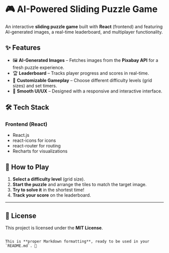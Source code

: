 # 🎮 AI-Powered Sliding Puzzle Game  

An interactive **sliding puzzle game** built with **React** (frontend) and featuring AI-generated images, a real-time leaderboard, and multiplayer functionality.  

## ✨ Features  

- 🖼 **AI-Generated Images** – Fetches images from the **Pixabay API** for a fresh puzzle experience.  
- 🏆 **Leaderboard** – Tracks player progress and scores in real-time.  
- 🎯 **Customizable Gameplay** – Choose different difficulty levels (grid sizes) and set timers.    
- 🔄 **Smooth UI/UX** – Designed with a responsive and interactive interface.  


## 🛠 Tech Stack  

### **Frontend (React)**  
- React.js     
- react-icons for icons
- react-router for routing  
- Recharts for visualizations  


## 🚀 How to Play  

1. **Select a difficulty level** (grid size).  
2. **Start the puzzle** and arrange the tiles to match the target image.  
3. **Try to solve it** in the shortest time!  
4. **Track your score** on the leaderboard.  


---

## 📜 License  

This project is licensed under the **MIT License**.  
```

This is **proper Markdown formatting**, ready to be used in your `README.md`. 🚀
